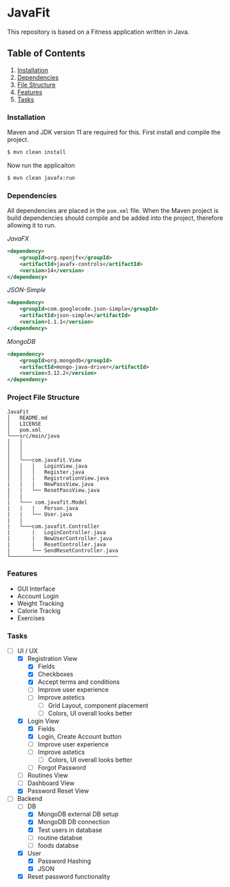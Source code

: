 # JavaFit
This repository is based on a Fitness application written in Java.

## Table of Contents
1. [Installation](#Installation)
2. [Dependencies](#Dependencies)
3. [File Structure](#Project-File-Structure)
4. [Features](#Features)
5. [Tasks](#Tasks)


### **Installation**
Maven and JDK version 11 are required for this.
First install and compile the project. 
```bash
$ mvn clean install
```
Now run the applicaiton
```bash
$ mvn clean javafx:run
```


### **Dependencies**
All dependencies are placed in the `pom.xml` file. When the Maven project is build dependencies should compile and be added into the project, therefore allowing it to run.

*JavaFX*
```xml
<dependency>
    <groupId>org.openjfx</groupId>
    <artifactId>javafx-controls</artifactId>
    <version>14</version>
</dependency>    
```

*JSON-Simple*
```xml
<dependency>
    <groupId>com.googlecode.json-simple</groupId>
    <artifactId>json-simple</artifactId>
    <version>1.1.1</version>
</dependency>
```
*MongoDB*
```xml
<dependency>    
    <groupId>org.mongodb</groupId>
    <artifactId>mongo-java-driver</artifactId>
    <version>3.12.2</version>
</dependency>
```

### **Project File Structure**

```
JavaFit
│   README.md
│   LICENSE    
│   pom.xml
└───src/main/java
│   │   
│   │   
│   │
│   └───com.javafit.View
│   │   │   LoginView.java
│   │   │   Register.java
│   │   |   RegistrationView.java
|   |   |   NewPassView.java
|   |   └── ResetPassView.java
│   |
|   └─── com.javafit.Model
|   |   |   Person.java
|   |   └── User.java
|   |  
|   └───com.javafit.Controller
|       |   LoginController.java
|       |   NewUserController.java
|       |   ResetController.java
|       └── SendResetController.java
└───────────────────────────────────   

```


### **Features**

* GUI Interface
* Account Login
* Weight Tracking
* Calorie Trackig
* Exercises


### Tasks
- [ ] UI / UX
    - [x] Registration View
        - [x] Fields
        - [x] Checkboxes
        - [x] Accept terms and conditions
        - [ ] Improve user experience
        - [ ] Improve astetics
            - [ ] Grid Layout, component placement
            - [ ] Colors, UI overall looks better
    - [x] Login View
        - [x] Fields
        - [x] Login, Create Account button
        - [ ] Improve user experience
        - [ ] Improve astetics
            - [ ] Colors, UI overall looks better
        - [ ] Forgot Password
    - [ ] Routines View
    - [ ] Dashboard View
    - [x] Password Reset View
- [ ] Backend
    - [ ] DB
        - [x] MongoDB external DB setup
        - [x] MongoDB DB connection
        - [x] Test users in database
        - [ ] routine databse
        - [ ] foods databse
    - [x] User
        - [x] Password Hashing
        - [x] JSON
    - [x] Reset password functionality